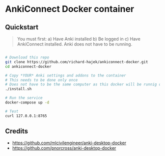 # AnkiConnect Docker container

## Quickstart

> You must first: a) Have Anki installed b) Be logged in c) Have AnkiConnect installed. Anki does not have to be running.

```bash

# Download this repo
git clone https://github.com/richard-hajek/ankiconnect-docker.git
cd ankiconnect-docker

# Copy *YOUR* Anki settings and addons to the container
# This needs to be done only once
# Does not have to be the same computer as this docker will be runnig on
./install.sh

# Run the service
docker-compose up -d

# Test
curl 127.0.0.1:8765
```

## Credits

- https://github.com/mlcivilengineer/anki-desktop-docker
- https://github.com/pnorcross/anki-desktop-docker
